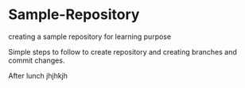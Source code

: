 # Sample-Repository
creating a sample repository for learning purpose

Simple steps to follow to create repository and creating branches and commit changes.

After lunch jhjhkjh
